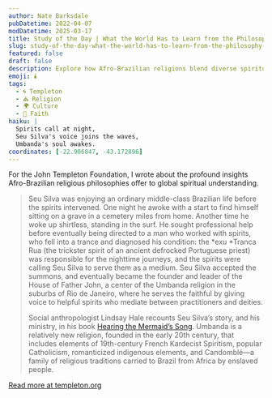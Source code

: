 ```yaml
---
author: Nate Barksdale
pubDatetime: 2022-04-07
modDatetime: 2025-03-17
title: Study of the Day | What the World Has to Learn from the Philosophy of Afro-Brazilian Religions
slug: study-of-the-day-what-the-world-has-to-learn-from-the-philosophy-of-afro-brazilian-religions
featured: false
draft: false
description: Explore how Afro-Brazilian religions blend diverse spiritual elements to address modern life’s complexities.
emoji: 🕯️
tags:
  - 🌀 Templeton
  - ⛪ Religion
  - 🌍 Culture
  - 🙏 Faith
haiku: |
  Spirits call at night,  
  Seu Silva's voice joins the waves,  
  Umbanda's soul awakes.
coordinates: [-22.906847, -43.172896]
---
```


For the John Templeton Foundation, I wrote about the profound insights Afro-Brazilian religious philosophies offer to global spiritual understanding.

> Seu Silva was enjoying an ordinary middle-class Brazilian life before the spirits intervened. One night he awoke with a start to find himself sitting on a grave in a cemetery miles from home. Another time he woke up shirtless, standing in the surf. He sought professional help before eventually being directed to a man who worked with spirits, who fell into a trance and diagnosed his condition: the *exu *Tranca Rua (the trickster spirit of an ancient defrocked Portuguese priest) was responsible for the nighttime journeys, and the spirits were calling Seu Silva to serve them as a medium. Seu Silva accepted the summons, and eventually became the founder and leader of the House of Father John, a center of the Umbanda religion in the suburbs of Rio de Janeiro, where he serves the faithful by giving voice to helpful spirits who mediate between practitioners and deities.
>
> Social anthropologist Lindsay Hale recounts Seu Silva’s story, and his ministry, in his book [Hearing the Mermaid’s Song](https://bookshop.org/books/hearing-the-mermaid-s-song-the-umbanda-religion-in-rio-de-janeiro/9780826347336). Umbanda is a relatively new religion, founded in the early 20th century, that includes elements of 19th-century French Kardecist Spiritism, popular Catholicism, romanticized indigenous elements, and Candomblé—a family of religious traditions carried to Brazil from Africa by enslaved people.

[Read more at templeton.org](https://www.templeton.org/news/what-the-world-has-to-learn-from-the-philosophy-of-afro-brazilian-religions)
